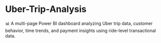# Uber-Trip-Analysis
📊 A multi-page Power BI dashboard analyzing Uber trip data, customer behavior, time trends, and payment insights using ride-level transactional data.
